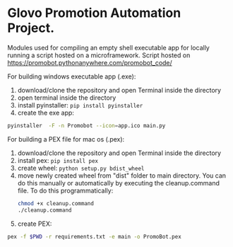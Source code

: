 # Glovo Promotion Automation Project.

Modules used for compiling an empty shell executable app for locally running a script hosted on a microframework.
Script hosted on https://promobot.pythonanywhere.com/promobot_code/


For building windows executable app (.exe):

1. download/clone the repository and open Terminal inside the directory
2. open terminal inside the directory
3. install pyinstaller: ```pip install pyinstaller```
4. create the exe app:
```bash
pyinstaller  -F -n Promobot --icon=app.ico main.py
```


For building a PEX file for mac os (.pex):

 1. download/clone the repository and open Terminal inside the directory
 2. install pex: ```pip install pex```
 3. create wheel: ```python setup.py bdist_wheel```
 4. move newly created wheel from "dist" folder to main directory. You can do this manually or automatically by executing the cleanup.command file.
    To do this programmatically: 
    ```bash
    chmod +x cleanup.command
    ./cleanup.command
    ```
 5. create PEX: 
 ```bash
 pex -f $PWD -r requirements.txt -e main -o PromoBot.pex
 ```



 
 
